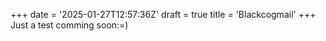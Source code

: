 +++
date = '2025-01-27T12:57:36Z'
draft = true
title = 'Blackcogmail'
+++
Just a test comming soon:=)
